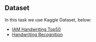 ## Dataset

In this task we use Kaggle Dataset, below:
- [IAM Handwriting Top50](https://www.kaggle.com/tejasreddy/iam-handwriting-top50)
- [Handwriting Recognition](https://www.kaggle.com/landlord/handwriting-recognition)
